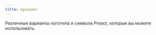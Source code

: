 ```yaml
---
title: Брендинг
---
```


Различные варианты логотипа и символа Preact, которые вы можете использовать.

<branding></branding>
